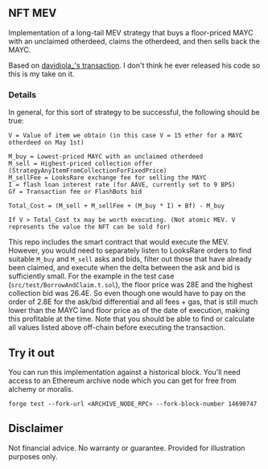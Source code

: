 ## NFT MEV

Implementation of a long-tail MEV strategy that buys a floor-priced MAYC with an unclaimed otherdeed, claims the otherdeed, and then sells back the MAYC.

Based on [davidiola_'s transaction](https://twitter.com/davidiola_/status/1520688640132800513). I don't think he ever released his code so this is my take on it.

### Details

In general, for this sort of strategy to be successful, the following should be true:

```
V = Value of item we obtain (in this case V = 15 ether for a MAYC otherdeed on May 1st)

M_buy = Lowest-priced MAYC with an unclaimed otherdeed
M_sell = Highest-priced collection offer (StrategyAnyItemFromCollectionForFixedPrice)
M_sellFee = LooksRare exchange fee for selling the MAYC
I = flash loan interest rate (for AAVE, currently set to 9 BPS)
Gf = Transaction fee or FlashBots bid

Total_Cost = (M_sell + M_sellFee + (M_buy * I) + Bf) - M_buy

If V > Total_Cost tx may be worth executing. (Not atomic MEV. V represents the value the NFT can be sold for)
```

This repo includes the smart contract that would execute the MEV.
However, you would need to separately listen to LooksRare orders to find
suitable `M_buy` and `M_sell` asks and bids, filter out those that have already
been claimed, and execute when the delta between the ask and bid is sufficiently small.
For the example in the test case (`src/test/BorrowAndClaim.t.sol`), the floor price
was 28E and the highest collection bid was 26.4E. So even though one would have to pay on the order of
2.8E for the ask/bid differential and all fees + gas, that is still much lower than
the MAYC land floor price as of the date of execution, making this profitable at the time.
Note that you should be able to find or calculate all values listed above off-chain before executing the transaction.

## Try it out

You can run this implementation against a historical block. You'll need access to an Ethereum archive node which you can get for free from alchemy or moralis.

```shell
forge test --fork-url <ARCHIVE_NODE_RPC> --fork-block-number 14690747
```

## Disclaimer

Not financial advice. No warranty or guarantee. Provided for illustration purposes only.
